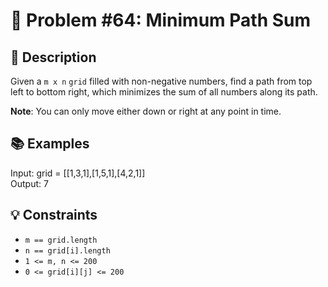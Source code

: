 # 🔢 Problem #64: Minimum Path Sum

## 📝 Description

Given a `m x n` `grid` filled with non-negative numbers, find a path from top left to bottom right, which minimizes the sum of all numbers along its path.

**Note**: You can only move either down or right at any point in time.

## 📚 Examples

Input: grid = [[1,3,1],[1,5,1],[4,2,1]]
<br>
Output: 7

## 💡 Constraints

- `m == grid.length`
- `n == grid[i].length`
- `1 <= m, n <= 200`
- `0 <= grid[i][j] <= 200`
